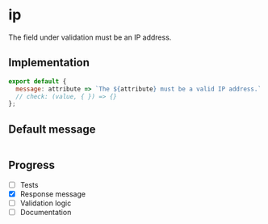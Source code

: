 # ip

The field under validation must be an IP address.


## Implementation

```js
export default {
  message: attribute => `The ${attribute} must be a valid IP address.`
  // check: (value, { }) => {}
};

```

## Default message

```

```

## Progress

- [ ] Tests
- [x] Response message
- [ ] Validation logic
- [ ] Documentation
